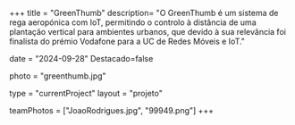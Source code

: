 +++
title = "GreenThumb"
description= "O GreenThumb é um sistema de rega aeropónica com IoT, permitindo o controlo à distância de uma plantação vertical para ambientes urbanos,  que devido à sua relevância foi finalista do prémio Vodafone para a UC de Redes Móveis e IoT." 

date = "2024-09-28" 
Destacado=false 

photo = "greenthumb.jpg" 

type = "currentProject" 
layout = "projeto" 

teamPhotos = ["JoaoRodrigues.jpg", "99949.png"] 
+++
